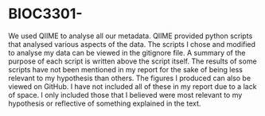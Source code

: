 # BIOC3301-
We used QIIME to analyse all our metadata. QIIME provided python scripts that analysed various aspects of the data. 
The scripts I chose and modified to analyse my data can be viewed in the gitignore file. 
A summary of the purpose of each script is written above the script itself.
The results of some scripts have not been mentioned in my report for the sake of being less relevant to my hypothesis than others.
The figures I produced can also be viewed on GitHub. I have not included all of these in my report due to a lack of space.
I only included those that I believed were most relevant to my hypothesis or reflective of something explained in the text.

